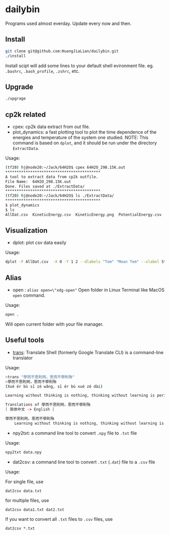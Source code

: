 # dailybin
Programs used almost everday. Update every now and then.

## Install
```bash
git clone git@github.com:HuangJiaLian/dailybin.git
./install
```
Install scipt will add some lines to your default shell evironment file. 
eg. `.bashrc`, `.bash_profile`, `.zshrc`, etc. 

## Upgrade
```bash
./upgrage
```

## cp2k related
- cpex: cp2k data extract from out file.
- plot_dynamics: a fast plotting tool to plot the time dependence of the energies and temperature of the system one studied. NOTE: This command is based on `dplot`, and it should be run under the directory `ExtractData`.

Usage:
```bash
(tf20) hj@node20:~/Jack/64H2O$ cpex 64H2O_298.15K.out
******************************************
A tool to extract data from cp2k outfile.
File Name:  64H2O_298.15K.out
Done. Files saved at ./ExtractData/
******************************************
(tf20) hj@node20:~/Jack/64H2O$ ls ./ExtractData/
******************************************
$ plot_dynamics
$ ls
AllDat.csv  KineticEnergy.csv  KineticEnergy.png  PotentialEnergy.csv  PotentialEnergy.png  StepNumber.csv  TempChange.csv  Temperature.png
```

## Visualization
- dplot: plot csv data easily

Usage:

```bash
dplot -F AllDat.csv  -X 0 -Y 1 2 --dlabels "Tem" "Mean Tem" --xlabel Steps --ylabel "Temperature (K)" -T "Temperature Changes Over Step"
```

## Alias 
- open  : `alias open=\"xdg-open"`  Open folder in Linux Terminal like MacOS `open` command.

Usage:
```bash
open .
```
Will open current folder with your file manager.

## Useful tools
- [trans](https://github.com/soimort/translate-shell): Translate Shell (formerly Google Translate CLI) is a command-line translator

Usage:
```bash
>trans "學而不思則罔，思而不學則殆"
>學而不思則罔，思而不學則殆
(Xué ér bù sī zé wǎng, sī ér bù xué zé dài)

Learning without thinking is nothing, thinking without learning is perishable

Translations of 學而不思則罔，思而不學則殆
[ 简体中文 -> English ]

學而不思則罔，思而不學則殆
    Learning without thinking is nothing, thinking without learning is perishable, Learning without thought is labor lost, thought without learning is perilous
```

- npy2txt: a command line tool to convert `.npy` file to `.txt`	file

Usage:
```bash
npy2txt data.npy
```


- dat2csv: a command line tool to convert `.txt` (`.dat`)  file to a `.csv` file

Usage:

For single file, use

```shell
dat2csv data.txt
```

for multiple files, use

```shell
dat2csv data1.txt dat2.txt
```

If you want to convert all `.txt`  files to `.csv` files, use 

```shell
dat2csv *.txt
```
